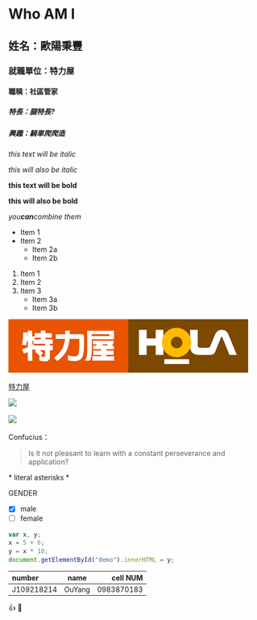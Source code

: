 # Who AM I

## 姓名：歐陽秉豐 

### 就職單位：特力屋

#### 職稱：社區管家

##### 特長：腿特長?

##### 興趣：騎車爬爬造

*this text will be italic*

_this will also be italic_

**this text will be bold**

**this will also be bold**

*you**can**combine them*

* Item 1
* Item 2
  * Item 2a
  * Item 2b
  
1. Item 1
1. Item 2
1. Item 3
   * Item 3a
   * Item 3b
   
![TLW](TLW.png "特力屋") 

[特力屋](https://www.trplus.com.tw/)

![](https://i.imgur.com/9cgQvqD.png)

![](https://i.imgur.com/9cgQvqD.png)

Confucius：
>Is it not pleasant to learn with a constant perseverance and application?

\* literal asterisks \*

GENDER
- [X] male
- [ ] female

``` javascript
var x, y;
x = 5 + 6;
y = x * 10;
document.getElementById("demo").innerHTML = y;
```
|number|name|cell NUM|
|:---|:---:|---:|
|J109218214|OuYang|0983870183|

:+1: :metal:
